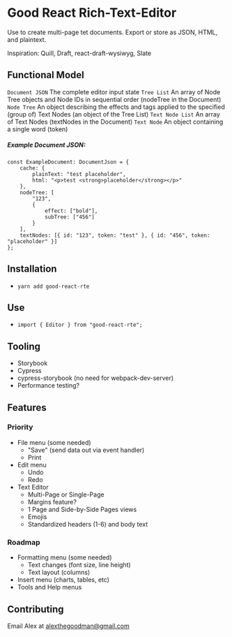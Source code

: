 # Good React Rich-Text-Editor

Use to create multi-page tet documents. Export or store as JSON, HTML, and plaintext. 

Inspiration: Quill, Draft, react-draft-wysiwyg, Slate

## Functional Model

`Document JSON`
The complete editor input state
`Tree List`
An array of Node Tree objects and Node IDs in sequential order (nodeTree in the Document)
`Node Tree`
An object describing the effects and tags applied to the specified (group of) Text Nodes (an object of the Tree List)
`Text Node List`
An array of Text Nodes (textNodes in the Document)
`Text Node`
An object containing a single word (token)
<br />

##### Example Document JSON:
```
const ExampleDocument: DocumentJson = {
    cache: {
        plainText: "test placeholder",
        html: "<p>test <strong>placeholder</strong></p>"
    },
    nodeTree: [
        "123", 
        {
            effect: ["bold"],
            subTree: ["456"]
        }
    ],
    textNodes: [{ id: "123", token: "test" }, { id: "456", token: "placeholder" }]
};
```

## Installation

- `yarn add good-react-rte`

## Use

- `import { Editor } from "good-react-rte";`

## Tooling

- Storybook
- Cypress
- cypress-storybook (no need for webpack-dev-server)
- Performance testing?

## Features

### Priority

- File menu (some needed)
  - "Save" (send data out via event handler)
  - Print
- Edit menu
  - Undo
  - Redo
- Text Editor
  - Multi-Page or Single-Page
  - Margins feature?
  - 1 Page and Side-by-Side Pages views
  - Emojis
  - Standardized headers (1-6) and body text

### Roadmap

- Formatting menu (some needed)
  - Text changes (font size, line height)
  - Text layout (columns)
- Insert menu (charts, tables, etc)
- Tools and Help menus

## Contributing

Email Alex at alexthegoodman@gmail.com
